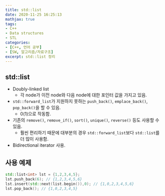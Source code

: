 ```yaml
---
title: std::list
date: 2020-11-25 16:25:13
mathjax: true
tags: 
- C++
- Data structures
- STL
categories: 
- [C++, 언어 공부]
- [SW, 알고리즘/자료구조]
excerpt: std::list 정리
---
```


## std::list

- Doubly-linked list
  - 각 node가 이전 node와 다음 node에 대한 포인터 값을 가지고 있음.
- `std::forward_list`가 지원하지 못하는 `push_back()`, `emplace_back()`, `pop_back()`을 할 수 있음.
  - $0(1)$으로 작동함.
- 기존의 `remove()`, `remove_if()`, `sort()`, `unique()`, `reverse()` 등도 사용할 수 있음.
  - 훨씬 편리하기 때문에 대부분의 경우 `std::forward_list`보다 `std::list`를 더 많이 사용함.
- Bidirectional iterator 사용.

## 사용 예제

```cpp
std::list<int> lst = {1,2,3,4,5};
lst.push_back(6); // {1,2,3,4,5,6}
lst.insert(std::next(list.begin()),0); // {1,0,2,3,4,5,6}
lst.pop_back(); // {1,0,2,3,4,5}
```